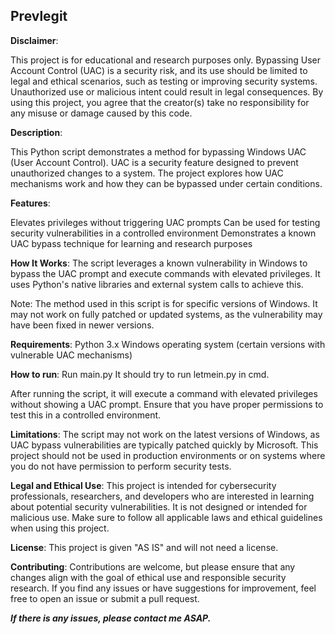 







## Prevlegit

**Disclaimer**:

This project is for educational and research purposes only. Bypassing User Account Control (UAC) is a security risk, and its use should be limited to legal and ethical scenarios, such as testing or improving security systems. Unauthorized use or malicious intent could result in legal consequences. By using this project, you agree that the creator(s) take no responsibility for any misuse or damage caused by this code.

**Description**:

This Python script demonstrates a method for bypassing Windows UAC (User Account Control). UAC is a security feature designed to prevent unauthorized changes to a system. The project explores how UAC mechanisms work and how they can be bypassed under certain conditions.

**Features**:

Elevates privileges without triggering UAC prompts
Can be used for testing security vulnerabilities in a controlled environment
Demonstrates a known UAC bypass technique for learning and research purposes


**How It Works**:
The script leverages a known vulnerability in Windows to bypass the UAC prompt and execute commands with elevated privileges. It uses Python's native libraries and external system calls to achieve this.

Note: The method used in this script is for specific versions of Windows. It may not work on fully patched or updated systems, as the vulnerability may have been fixed in newer versions.

**Requirements**:
Python 3.x
Windows operating system (certain versions with vulnerable UAC mechanisms)



**How to run**:
Run main.py
It should try to run letmein.py in cmd. 


After running the script, it will execute a command with elevated privileges without showing a UAC prompt. Ensure that you have proper permissions to test this in a controlled environment.



**Limitations**:
The script may not work on the latest versions of Windows, as UAC bypass vulnerabilities are typically patched quickly by Microsoft.
This project should not be used in production environments or on systems where you do not have permission to perform security tests.

**Legal and Ethical Use**:
This project is intended for cybersecurity professionals, researchers, and developers who are interested in learning about potential security vulnerabilities. It is not designed or intended for malicious use. Make sure to follow all applicable laws and ethical guidelines when using this project.

**License**:
This project is given "AS IS" and will not need a license.

**Contributing**:
Contributions are welcome, but please ensure that any changes align with the goal of ethical use and responsible security research. If you find any issues or have suggestions for improvement, feel free to open an issue or submit a pull request.


***If there is any issues, please contact me ASAP.***
